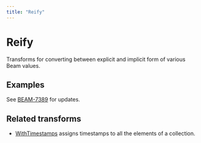 ```yaml
---
title: "Reify"
---
```

<!--
Licensed under the Apache License, Version 2.0 (the "License");
you may not use this file except in compliance with the License.
You may obtain a copy of the License at

http://www.apache.org/licenses/LICENSE-2.0

Unless required by applicable law or agreed to in writing, software
distributed under the License is distributed on an "AS IS" BASIS,
WITHOUT WARRANTIES OR CONDITIONS OF ANY KIND, either express or implied.
See the License for the specific language governing permissions and
limitations under the License.
-->

# Reify
Transforms for converting between explicit and implicit form of various Beam values.

## Examples
See [BEAM-7389](https://github.com/apache/beam/issues/19528) for updates.

## Related transforms
* [WithTimestamps](/documentation/transforms/python/elementwise/withtimestamps) assigns timestamps to all the elements of a collection.
